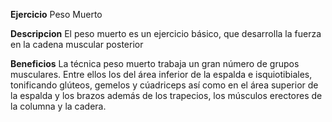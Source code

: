 **Ejercicio**
    Peso Muerto

**Descripcion**
    El peso muerto es un ejercicio básico, que desarrolla la fuerza en la cadena muscular posterior

**Beneficios**
    La técnica peso muerto trabaja un gran número de grupos musculares. Entre ellos los del área inferior de la espalda e isquiotibiales, tonificando glúteos, gemelos y cúadriceps así como en el área superior de la espalda y los brazos además de los trapecios, los músculos erectores de la columna y la cadera.